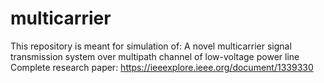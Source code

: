 # multicarrier
This repository is meant for simulation of:
A novel multicarrier signal transmission system over multipath channel of low-voltage power line
Complete research paper:
https://ieeexplore.ieee.org/document/1339330
